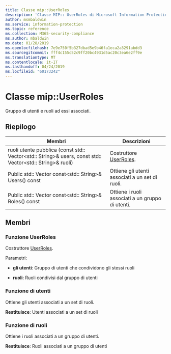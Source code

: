 ```yaml
---
title: Classe mip::UserRoles
description: 'Classe MIP:: UserRoles di Microsoft Information Protection (MIP) SDK vengono documentate.'
author: msmbaldwin
ms.service: information-protection
ms.topic: reference
ms.collection: M365-security-compliance
ms.author: mbaldwin
ms.date: 01/28/2019
ms.openlocfilehash: 7e9e750f5b327dbad5e9b46fa1eca2a3291abdd3
ms.sourcegitcommit: fff4c155c52c9ff20bc4931d5ac20c3ea6e2ff9e
ms.translationtype: MT
ms.contentlocale: it-IT
ms.lasthandoff: 04/24/2019
ms.locfileid: "60173242"
---
```

# <a name="class-mipuserroles"></a>Classe mip::UserRoles 
Gruppo di utenti e ruoli ad essi associati.
  
## <a name="summary"></a>Riepilogo
 Membri                        | Descrizioni                                
--------------------------------|---------------------------------------------
ruoli utente pubblica (const std:: Vector\<std:: String\>& users, const std:: Vector\<std:: String\>& ruoli)  |  Costruttore [UserRoles](class_mip_userroles.md).
Public std:: Vector const\<std:: String\>& Users() const  |  Ottiene gli utenti associati a un set di ruoli.
Public std:: Vector const\<std:: String\>& Roles() const  |  Ottiene i ruoli associati a un gruppo di utenti.
  
## <a name="members"></a>Membri
  
### <a name="userroles-function"></a>Funzione UserRoles
Costruttore [UserRoles](class_mip_userroles.md).

Parametri:  
* **gli utenti**: Gruppo di utenti che condividono gli stessi ruoli 


* **ruoli**: Ruoli condivisi dal gruppo di utenti


  
### <a name="users-function"></a>Funzione di utenti
Ottiene gli utenti associati a un set di ruoli.

  
**Restituisce**: Utenti associati a un set di ruoli
  
### <a name="roles-function"></a>Funzione di ruoli
Ottiene i ruoli associati a un gruppo di utenti.

  
**Restituisce**: Ruoli associati a un gruppo di utenti